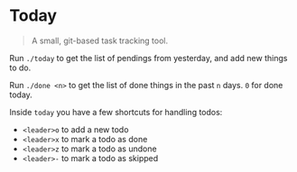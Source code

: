 # Today
> A small, git-based task tracking tool.

Run `./today` to get the list of pendings from yesterday, and add new things to do.

Run `./done <n>` to get the list of done things in the past `n` days. `0` for done today.

Inside `today` you have a few shortcuts for handling todos:

* `<leader>o` to add a new todo
* `<leader>x` to mark a todo as done
* `<leader>z` to mark a todo as undone
* `<leader>-` to mark a todo as skipped
